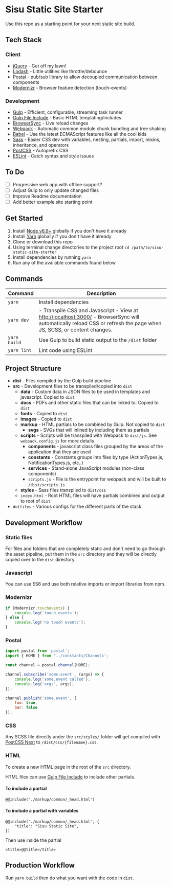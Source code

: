 # Sisu Static Site Starter

Use this repo as a starting point for your next static site build.

## Tech Stack

### Client

- [jQuery](https://jquery.com/) - Get off my lawn!
- [Lodash](https://lodash.com/) - Little utilities like throttle/debounce
- [Postal](https://github.com/postaljs/postal.js) - pub/sub library to allow decoupled communication between components
- [Modernizr](https://modernizr.com) - Browser feature detection (touch-events)

### Development

- [Gulp](http://gulpjs.com/) - Efficient, configurable, streaming task runner
- [Gulp File Include](https://github.com/coderhaoxin/gulp-file-include) - Basic HTML templating/includes.
- [BrowserSync](https://www.browsersync.io/) - Live reload changes
- [Webpack](https://webpack.github.io) - Automatic common module chunk bundling and tree shaking
- [Babel](https://babeljs.io/) - Use the latest ECMAScript features like all the cool kids
- [Sass](http://sass-lang.com/) - Easier CSS dev with variables, nesting, partials, import, mixins, inheritance, and operators
- [PostCSS](http://postcss.org/) - Autoprefix CSS
- [ESLint](http://eslint.org/) - Catch syntax and style issues

## To Do
- [ ] Progressive web app with offline support?
- [ ] Adjust Gulp to only update changed files
- [ ] Improve Readme documentation
- [ ] Add better example site starting point

## Get Started

1. Install [Node v6.9+](https://nodejs.org/en/) globally if you don't have it already
1. Install [Yarn](https://yarnpkg.com/) globally if you don't have it already
1. Clone or download this repo
1. Using terminal change directories to the project root `cd /path/to/sisu-static-site-starter`
1. Install dependencies by running `yarn`
1. Run any of the available commands found below

## Commands

| Command | Description |
|---------|-------------|
| `yarn` | Install dependencies |
| `yarn dev` | - Transpile CSS and Javascript - View at [http://localhost:3000/](http://localhost:3000/) - BrowserSync will automatically reload CSS or refresh the page when JS, SCSS, or content changes. |
| `yarn build` | Use Gulp to build static output to the `/dist` folder |
| `yarn lint` | Lint code using ESLint |

## Project Structure

- **dist** - Files compiled by the Gulp build pipeline
- **src** - Development files to be transpiled/copied into `dist`
	- **data** - Custom data in JSON files to be used in templates and javascript. Copied to `dist`
	- **docs** - PDFs and other static files that can be linked to. Copied to `dist`
	- **fonts** - Copied to `dist`
	- **images** - Copied to `dist`
	- **markup** - HTML partials to be combined by Gulp. Not copied to `dist`
		- **svgs** - SVGs that will inlined by including them as partials
	- **scripts** - Scripts will be transpiled with Webpack to `dist/js`. See `webpack.config.js` for more details
		- **components** - javascript class files grouped by the areas of the application that they are used
		- **constants** - Constants groups into files by type (ActionTypes.js, NotificationTypes.js, etc..)
		- **services** - Stand-alone JavaScript modules (non-class components)
		- `scripts.js` - File is the entrypoint for webpack and will be built to `/dist/scripts.js`
	- **styles** - Sass files transpiled to `dist/css`
	- `index.html` - Root HTML files will have partials combined and output to root of `dist`
- `dotfiles` - Various configs for the different parts of the stack


## Development Workflow

### Static files

For files and folders that are completely static and don't need to go through the asset pipeline, put them in
the `src` directory and they will be directly copied over to the `dist` directory.

### Javascript

You can use ES6 and use both relative imports or import libraries from npm.

### Modernizr

```javascript
if (Modernizr.touchevents) {
	console.log('touch events');
} else {
	console.log('no touch events');
}
```

### Postal

```javascript
import postal from 'postal';
import { HOME } from '../constants/Channels';

const channel = postal.channel(HOME);

channel.subscribe('some.event', (args) => {
	console.log('some.event called');
	console.log('args', args);
});

channel.publish('some.event', {
	foo: true,
	bar: false
});

```

### CSS

Any SCSS file directly under the `src/styles/` folder will get compiled with [PostCSS Next](http://cssnext.io/)
to `/dist/css/{filename}.css`.


### HTML

To create a new HTML page in the root of the `src` directory.

HTML files can use [Gulp File Include](https://github.com/coderhaoxin/gulp-file-include) to include other partials.

#### To include a partial

```
@@include('./markup/common/_head.html')
```

#### To include a partial with variables

```
@@include('./markup/common/_head.html', {
	"title": "Sisu Static Site",
})
```

Then use inside the partial

```
<title>@@title</title>
```

## Production Workflow

Run `yarn build` then do what you want with the code in `dist`.







